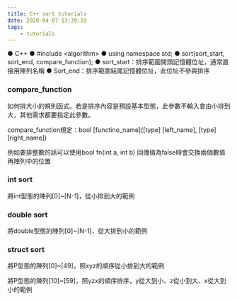 ```yaml
---
title: C++ sort tutorials
date: 2020-04-07 13:39:59
tags:
    - tutorials
---
```

● C++
● #include &lt;algorithm>
● using namespace std;
● sort(sort_start, sort_end, compare_function);
● sort_start：排序範圍開頭記憶體位址，通常直接用陣列名稱
● Sort_end：排序範圍結尾記憶體位址，此位址不參與排序
<!-- more -->
### compare_function
如何排大小的規則函式。若是排序內容是預設基本型態，此參數不輸入會由小排到大，其他需求都要指定此參數。

compare_function規定：bool [functino_name]([type] [left_name], [type] [right_name])

例如要排整數的話可以使用bool fn(int a, int b)
回傳值為false時會交換兩個數值再陣列中的位置

### int sort
將int型態的陣列[0]~[N-1]，從小排到大的範例
<script src="https://gist.github.com/Daviswww/4c8d1bde4175809c360af6d3d94ce31f.js"></script>

### double sort
將double型態的陣列[0]~[N-1]，從大排到小的範例
<script src="https://gist.github.com/Daviswww/f5d5d5ad8889dd901c0592c44cc85dd7.js"></script>

### struct sort
將P型態的陣列[0]~[49]，照xyz的順序從小排到大的範例
<script src="https://gist.github.com/Daviswww/7b7e077c9a039f41b133bcb5a3ae0d0e.js"></script>


將P型態的陣列[10]~[59]，照yzx的順序排序，y從大到小、z從小到大、x從大到小的範例
<script src="https://gist.github.com/Daviswww/be568787c971a111256929843cb0b5ff.js"></script>
